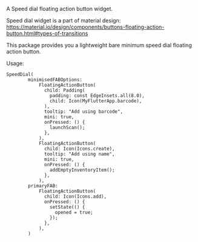 A Speed dial floating action button widget.

Speed dial widget is a part of material design:
https://material.io/design/components/buttons-floating-action-button.html#types-of-transitions

This package provides you a lightweight bare minimum speed dial floating action button.

Usage:

    SpeedDial(
            minimisedFABOptions:
                FloatingActionButton(
                  child: Padding(
                    padding: const EdgeInsets.all(8.0),
                    child: Icon(MyFlutterApp.barcode),
                  ),
                  tooltip: "Add using barcode",
                  mini: true,
                  onPressed: () {
                    launchScan();
                  },
                ),
                FloatingActionButton(
                  child: Icon(Icons.create),
                  tooltip: "Add using name",
                  mini: true,
                  onPressed: () {
                    addEmptyInventoryItem();
                  },
                ),
            primaryFAB:
                FloatingActionButton(
                  child: Icon(Icons.add),
                  onPressed: () {
                    setState(() {
                      opened = true;
                    });
                  },
                ),
            )

